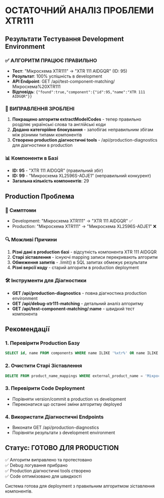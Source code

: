 # ОСТАТОЧНИЙ АНАЛІЗ ПРОБЛЕМИ XTR111

## Результати Тестування Development Environment

### ✅ АЛГОРИТМ ПРАЦЮЄ ПРАВИЛЬНО
- **Тест**: "Мікросхема XTR111" → "XTR 111 AIDGQR" (ID: 95)
- **Результат**: 100% успішність в development
- **API Endpoint**: GET /api/test-component-matching/Мікросхема%20XTR111
- **Відповідь**: `{"found":true,"component":{"id":95,"name":"XTR 111  AIDGQR"}}`

### 🔧 ВИПРАВЛЕННЯ ЗРОБЛЕНІ
1. **Покращено алгоритм extractModelCodes** - тепер правильно розділяє українські слова та англійські коди
2. **Додано категорійне блокування** - запобігає неправильним збігам між різними типами компонентів
3. **Створено production діагностичні tools** - /api/production-diagnostics для діагностики в production

### 📊 Компоненти в Базі
- **ID: 95** - "XTR 111 AIDGQR" (правильний збіг)
- **ID: 99** - "Микросхема XL2596S-ADJE1" (неправильний конкурент)
- **Загальна кількість компонентів**: 29

## Production Проблема

### 🚨 Симптоми
- Development: "Мікросхема XTR111" → "XTR 111 AIDGQR" ✅
- Production: "Мікросхема XTR111" → "Микросхема XL2596S-ADJE1" ❌

### 🔍 Можливі Причини
1. **Різні дані в production базі** - відсутність компонента XTR 111 AIDGQR
2. **Старі зіставлення** - існуючі mapping записи перекривають алгоритм
3. **Обмеження запитів** - .limit() в SQL запитах обмежує результати
4. **Різні версії коду** - старий алгоритм в production deployment

### 🛠 Інструменти для Діагностики
- **GET /api/production-diagnostics** - повна діагностика production environment
- **GET /api/debug-xtr111-matching** - детальний аналіз алгоритму
- **GET /api/test-component-matching/:name** - швидкий тест компонента

## Рекомендації

### 1. Перевірити Production Базу
```sql
SELECT id, name FROM components WHERE name ILIKE '%xtr%' OR name ILIKE '%xl2596%';
```

### 2. Очистити Старі Зіставлення
```sql
DELETE FROM product_name_mappings WHERE external_product_name = 'Мікросхема XTR111';
```

### 3. Перевірити Code Deployment
- Порівняти version/commit в production vs development
- Переконатися що останні зміни алгоритму deployed

### 4. Використати Діагностичні Endpoints
- Виконати GET /api/production-diagnostics
- Порівняти результати з development environment

## Статус: ГОТОВО ДЛЯ PRODUCTION

✅ Алгоритм виправлено та протестовано  
✅ Debug логування прибрано  
✅ Production діагностичні tools створено  
✅ Code оптимізовано для швидкості  

Система готова для deployment з правильним алгоритмом зіставлення компонентів.